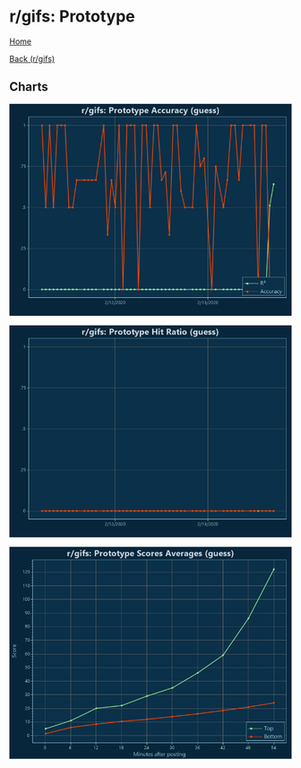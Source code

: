 # r/gifs: Prototype

[Home](../../index.md)

[Back (r/gifs)](../guess_gifs.md)

## Charts

![r/gifs R² (guess)](../../images/models/guess_gifs_Prototype_Accuracy.png "r/gifs R² (guess)")

![r/gifs Hit Ratio (guess)](../../images/models/guess_gifs_Prototype_HitRatio.png "r/gifs Hit Ratio (guess)")

![r/gifs Score Averages (guess)](../../images/models/guess_gifs_Prototype_Scores.png "r/gifs Score Averages (guess)")

